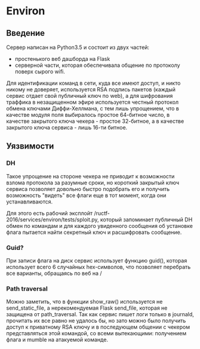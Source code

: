 # Environ

## Введение

Сервер написан на Python3.5 и состоит из двух частей:
+   простенького веб дашборда на Flask
+   серверной части, которая обеспечивала общение по протоколу поверх сырого wifi.

Для идентификации команд в сети, куда все имеют доступ, и никто никому не доверяет, используется RSA подпись пакетов (каждый сервис отдает свой публичный ключ по web), а для шифрования траффика в незащищенном эфире используется честный протокол обмена ключами Диффи-Хеллмана, с тем лишь упрощением, что в качестве модуля поля выбиралось простое 64-битное число, в качестве закрытого ключа чекера - простое 32-битное, а в качестве закрытого ключа сервиса - лишь 16-ти битное.

## Уязвимости

### DH
Такое упрощение на стороне чекера не приводит к возможности взлома протокола за разумные сроки, но короткий закрытый ключ сервиса позволяет довольно быстро подобрать его и получить возможность "видеть" все флаги еще в тот момент, когда они устанавливаются.

Для этого есть рабочий эксплойт /ructf-2016/services/environ/tests/sploit.py, который запоминает публичный DH обмен по командам и для каждого увиденного сообщения об установке флага пытается найти секретный ключ и расшифровать сообщение.

### Guid?

При записи флага на диск сервис использует функцию guid(), которая использует всего 6 случайных hex-символов, что позволяет перебрать все варианты, обращаясь по веб на /<some>

### Path traversal

Можно заметить, что в функции show_raw() используется не send_static_file, а нерекомендуемая Flask send_file, которая не защищена от path_traversal. Так как сервис пишет логи только в journald, прочитать их все равно не удалось бы, но зато можно было получить доступ к приватному RSA ключу и в последующем общении с чекером представляться этой командой, со всеми вытекающими: получением флага и mumble на атакуемой команде.

